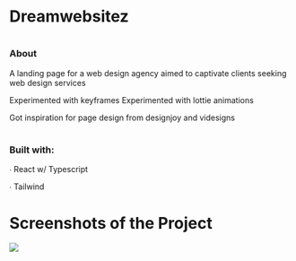 # Dreamwebsitez

# <h3>About</h3>

A landing page for a web design agency aimed to captivate clients seeking web design services

Experimented with keyframes
Experimented with lottie animations

Got inspiration for page design from designjoy and videsigns

# <h3>Built with:</h3>

<p>∙ React w/ Typescript</p>
<p>∙ Tailwind</p>

# Screenshots of the Project

<p>
    <img src="./src/assets/webpage-ss.png">
</p>
